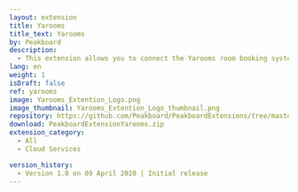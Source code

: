 ```yaml
---
layout: extension
title: Yarooms
title_text: Yarooms
by: Peakboard
description: 
  - This extension allows you to connect the Yarooms room booking system as a data source in Peakboard. This way you can read data on the booking of the created rooms and, for example, design a dashboard that shows the occupancy of a specific room.
lang: en
weight: 1
isDraft: false
ref: yarooms
image: Yarooms_Extention_Logo.png
image_thumbnail: Yarooms_Extention_Logo_thumbnail.png
repository: https://github.com/Peakboard/PeakboardExtensions/tree/master/Yarooms
download: PeakboardExtensionYarooms.zip
extension_category:
  - All
  - Cloud Services

version_history:
  - Version 1.0 on 09 April 2020 | Initial release
---
```

